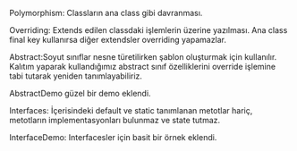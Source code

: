 Polymorphism: Classların ana class gibi davranması.

Overriding: Extends edilen classdaki işlemlerin üzerine yazılması. Ana class final key kullanırsa diğer extendsler overriding yapamazlar.

Abstract:Soyut sınıflar nesne türetilirken şablon oluşturmak için kullanılır.
Kalıtım yaparak kullandığımız abstract sınıf özelliklerini override işlemine tabi tutarak yeniden tanımlayabiliriz.

AbstractDemo güzel bir demo eklendi.

Interfaces: İçerisindeki default ve static tanımlanan metotlar hariç, metotların implementasyonları bulunmaz ve state tutmaz.

InterfaceDemo: Interfacesler için basit bir örnek eklendi.
